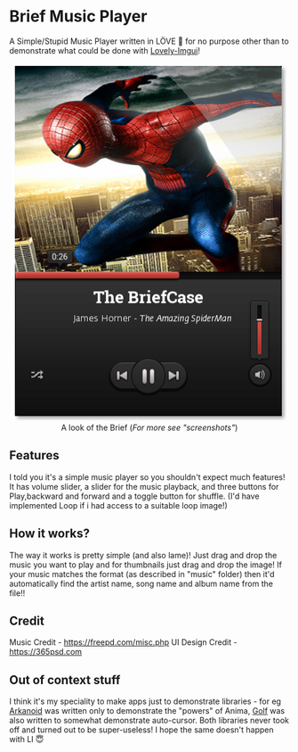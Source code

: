 # Brief Music Player
A Simple/Stupid Music Player written in LÖVE :musical_note: for no purpose other than to demonstrate what could be done with [Lovely-Imgui](https://github.com/YoungNeer/lovely-imgui)!

<p align="center">
<a href="screenshots/playing2.png"><img src="screenshots/playing2.png"/></a><br>
  <span style="align:center">A look of the Brief (<i>For more see "screenshots"</i>)</span>
</p>

## Features

I told you it's a simple music player so you shouldn't expect much features! It has volume slider, a slider for the music playback, and three buttons for Play,backward and forward and a toggle button for shuffle. (I'd have implemented Loop if i had access to a suitable loop image!)

## How it works?

The way it works is pretty simple (and also lame)! Just drag and drop the music you want to play and for thumbnails just drag and drop the image! If your music matches the format (as described in "music" folder) then it'd automatically find the artist name, song name and album name from the file!!

## Credit

Music Credit - https://freepd.com/misc.php
UI Design Credit - https://365psd.com

## Out of context stuff

I think it's my speciality to make apps just to demonstrate libraries - for eg [Arkanoid](https://github.com/YoungNeer/Arkanoid) was written only to demonstrate the "powers" of Anima, [Golf](https://github.com/YoungNeer/golf) was also written to somewhat demonstrate auto-cursor. Both libraries never took off and turned out to be super-useless! I hope the same doesn't happen with LI :innocent:
